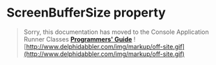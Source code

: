 # ScreenBufferSize property #

> Sorry, this documentation has moved to the Console Application Runner Classes **[Programmers' Guide](http://wiki.delphidabbler.com/index.php/Docs/TPJCustomConsoleAppScreenBufferSize)** ![http://www.delphidabbler.com/img/markup/off-site.gif](http://www.delphidabbler.com/img/markup/off-site.gif)
